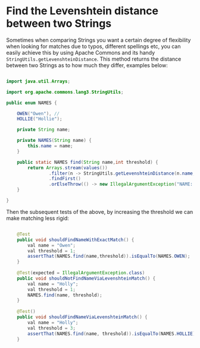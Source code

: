 # Find the Levenshtein distance between two Strings

Sometimes when comparing Strings you want a certain degree of flexibility when looking for matches due to typos, different spellings etc, you can easily achieve this by using Apache Commons and its handy `StringUtils.getLevenshteinDistance`.  This method returns the distance between two Strings as to how much they differ, examples below:

```java

import java.util.Arrays;

import org.apache.commons.lang3.StringUtils;

public enum NAMES {

	OWEN("Owen"), //
	HOLLIE("Hollie");

	private String name;

	private NAMES(String name) {
		this.name = name;
	}

	public static NAMES find(String name,int threshold) {
		return Arrays.stream(values())
				.filter(n -> StringUtils.getLevenshteinDistance(n.name, name) < threshold)
				.findFirst()
				.orElseThrow(() -> new IllegalArgumentException("NAME: " + name + " not found"));
	}

}
```

Then the subsequent tests of the above, by increasing the threshold we can make matching less rigid:

```java

	@Test
	public void shouldFindNameWithExactMatch() {
		val name = "Owen";
		val threshold = 1;
		assertThat(NAMES.find(name,threshold)).isEqualTo(NAMES.OWEN);
	}
	
	@Test(expected = IllegalArgumentException.class) 
	public void shouldNotFindNameViaLevenshteinMatch() {
		val name = "Holly";
		val threshold = 1;
		NAMES.find(name, threshold);
	}
	
	@Test() 
	public void shouldFindNameViaLevenshteinMatch() {
		val name = "Holly";
		val threshold = 3;
		assertThat(NAMES.find(name, threshold)).isEqualTo(NAMES.HOLLIE);
	}
```